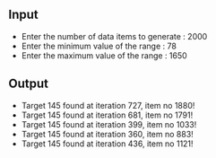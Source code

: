 ## Input
 - Enter the number of data items to generate : 2000
 - Enter the minimum value of the range : 78
 - Enter the maximum value of the range : 1650

## Output
 - Target 145 found at iteration 727, item no 1880!
 - Target 145 found at iteration 681, item no 1791!
 - Target 145 found at iteration 399, item no 1033!
 - Target 145 found at iteration 360, item no 883!
 - Target 145 found at iteration 436, item no 1121!